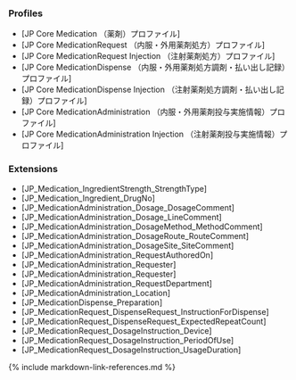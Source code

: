 ### Profiles
* [JP Core Medication （薬剤）プロファイル]
* [JP Core MedicationRequest （内服・外用薬剤処方）プロファイル]
* [JP Core MedicationRequest Injection （注射薬剤処方）プロファイル]
* [JP Core MedicationDispense （内服・外用薬剤処方調剤・払い出し記録）プロファイル]
* [JP Core MedicationDispense Injection （注射薬剤処方調剤・払い出し記録）プロファイル]
* [JP Core MedicationAdministration （内服・外用薬剤投与実施情報）プロファイル]
* [JP Core MedicationAdministration Injection （注射薬剤投与実施情報）プロファイル]

### Extensions
* [JP_Medication_IngredientStrength_StrengthType]
* [JP_Medication_Ingredient_DrugNo]
* [JP_MedicationAdministration_Dosage_DosageComment]
* [JP_MedicationAdministration_Dosage_LineComment]
* [JP_MedicationAdministration_DosageMethod_MethodComment]
* [JP_MedicationAdministration_DosageRoute_RouteComment]
* [JP_MedicationAdministration_DosageSite_SiteComment]
* [JP_MedicationAdministration_RequestAuthoredOn]
* [JP_MedicationAdministration_Requester]
* [JP_MedicationAdministration_Requester]
* [JP_MedicationAdministration_RequestDepartment]
* [JP_MedicationAdministration_Location]
* [JP_MedicationDispense_Preparation]
* [JP_MedicationRequest_DispenseRequest_InstructionForDispense]
* [JP_MedicationRequest_DispenseRequest_ExpectedRepeatCount]
* [JP_MedicationRequest_DosageInstruction_Device]
* [JP_MedicationRequest_DosageInstruction_PeriodOfUse]
* [JP_MedicationRequest_DosageInstruction_UsageDuration]

{% include markdown-link-references.md %}